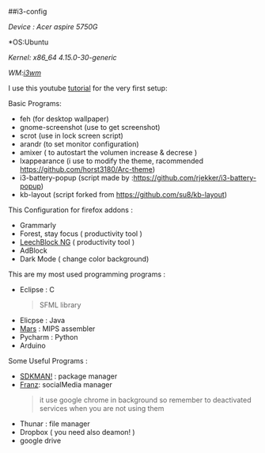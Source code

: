 ##i3-config

*Device : Acer aspire 5750G*

*OS:Ubuntu 

*Kernel: x86_64 4.15.0-30-generic* 

*WM:[i3wm](https://i3wm.org/)*

I use this youtube [tutorial](https://www.youtube.com/watch?v=j1I63wGcvU4&list=PL5ze0DjYv5DbCv9vNEzFmP6sU7ZmkGzcf) for the very first setup:

Basic Programs:
* feh (for desktop wallpaper)
* gnome-screenshot (use to get screenshot)
* scrot (use in lock screen script)
* arandr (to set monitor configuration)
* amixer ( to autostart the volumen increase & decrese )
* lxappearance (i use to modify the theme, racommended https://github.com/horst3180/Arc-theme)
* i3-battery-popup (script made by :https://github.com/rjekker/i3-battery-popup)
* kb-layout (script forked from https://github.com/su8/kb-layout)

This Configuration for firefox addons :
 * Grammarly
 * Forest, stay focus ( productivity tool )
 * [LeechBlock NG](https://addons.mozilla.org/it/firefox/addon/leechblock-ng/) ( productivity tool )
 * AdBlock
 * Dark Mode ( change color background)

This are my most used programming programs :
 * Eclipse : C
    > SFML library
 * Elicpse : Java
 * [Mars](http://courses.missouristate.edu/KenVollmar/mars/download.htm) : MIPS assembler
 * Pycharm : Python
 * Arduino

Some Useful Programs :
  * [SDKMAN!](http://sdkman.io/install.html) : package manager
  *  [Franz](https://meetfranz.com/): socialMedia manager
      > it use google chrome in background so remember to deactivated services when you are not using them
  * Thunar : file manager
  * Dropbox ( you need also deamon! )
  * google drive
